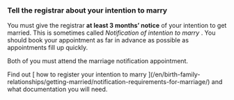 ###  Tell the registrar about your intention to marry

You must give the registrar **at least 3 months’ notice** of your intention to
get married. This is sometimes called _Notification of intention to marry_ .
You should book your appointment as far in advance as possible as appointments
fill up quickly.

Both of you must attend the marriage notification appointment.

Find out [ how to register your intention to marry ](/en/birth-family-
relationships/getting-married/notification-requirements-for-marriage/) and
what documentation you will need.
